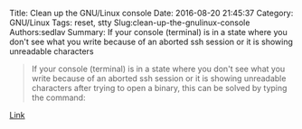 Title: Clean up the GNU/Linux console
Date: 2016-08-20 21:45:37
Category: GNU/Linux
Tags: reset, stty
Slug:clean-up-the-gnulinux-console
Authors:sedlav
Summary: If your console (terminal) is in a state where you don't see what you write because of an aborted ssh session or it is showing unreadable characters

> If your console (terminal) is in a state where you don't see what you write because of an aborted ssh session or it is showing unreadable characters after trying to open a binary, this can be solved by typing the command:

[Link](http://www.librebyte.net/en/tips/clean-up-the-gnulinux-console/)
